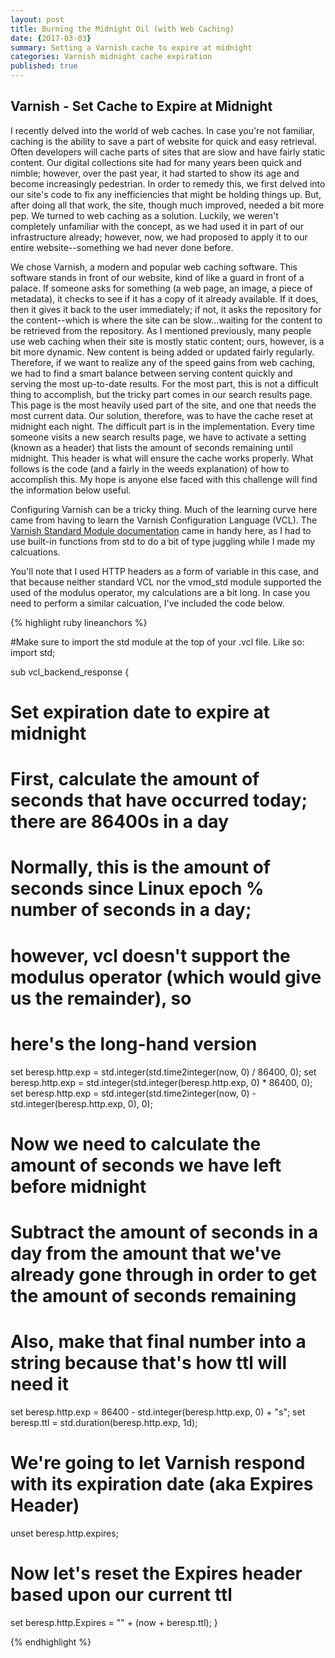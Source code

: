 ```yaml
---
layout: post
title: Burning the Midnight Oil (with Web Caching)
date: {2017-03-03}
summary: Setting a Varnish cache to expire at midnight
categories: Varnish midnight cache expiration
published: true
---
```

## Varnish - Set Cache to Expire at Midnight


I recently delved into the world of web caches. In case you're not familiar, caching is the ability to save a part of website for quick and easy retrieval. Often developers will cache parts of sites that are slow and have fairly static content. Our digital collections site had for many years been quick and nimble; however, over the past year, it had started to show its age and become increasingly pedestrian. In order to remedy this, we first delved into our site's code to fix any inefficiencies that might be holding things up. But, after doing all that work, the site, though much improved, needed a bit more pep. We turned to web caching as a solution. Luckily, we weren't completely unfamiliar with the concept, as we had used it in part of our infrastructure already; however, now, we had proposed to apply it to our entire website--something we had never done before.

We chose Varnish, a modern and popular web caching software. This software stands in front of our website, kind of like a guard in front of a palace. If someone asks for something (a web page, an image, a piece of metadata), it checks to see if it has a copy of it already available. If it does, then it gives it back to the user immediately; if not, it asks the repository for the content--which is where the site can be slow...waiting for the content to be retrieved from the repository. As I mentioned previously, many people use web caching when their site is mostly static content; ours, however, is a bit more dynamic. New content is being added or updated fairly regularly. Therefore, if we want to realize any of the speed gains from web caching, we had to find a smart balance between serving content quickly and serving the most up-to-date results. For the most part, this is not a difficult thing to accomplish, but the tricky part comes in our search results page. This page is the most heavily used part of the site, and one that needs the most current data. Our solution, therefore, was to have the cache reset at midnight each night. The difficult part is in the implementation. Every time someone visits a new search results page, we have to activate a setting (known as a header) that lists the amount of seconds remaining until midnight. This header is what will ensure the cache works properly. What follows is the code (and a fairly in the weeds explanation) of how to accomplish this. My hope is anyone else faced with this challenge will find the information below useful.

Configuring Varnish can be a tricky thing. Much of the learning curve here came from having to learn the Varnish Configuration Language (VCL). The [Varnish Standard Module documentation](https://varnish-cache.org/docs/trunk/reference/vmod_std.generated.html) came in handy here, as I had to use built-in functions from std to do a bit of type juggling while I made my calcuations.

You'll note that I used HTTP headers as a form of variable in this case, and that because neither standard VCL nor the vmod_std module supported the used of the modulus operator, my calculations are a bit long. In case you need to perform a similar calcuation, I've included the code below. 

{% highlight ruby lineanchors %}

#Make sure to import the std module at the top of your .vcl file. Like so:
import std;


sub vcl_backend_response {

  # Set expiration date to expire at midnight
  # First, calculate the amount of seconds that have occurred today; there are 86400s in a day
  # Normally, this is the amount of seconds since Linux epoch % number of seconds in a day;
  # however, vcl doesn't support the modulus operator (which would give us the remainder), so
  # here's the long-hand version

  set beresp.http.exp = std.integer(std.time2integer(now, 0) / 86400, 0);
  set beresp.http.exp = std.integer(std.integer(beresp.http.exp, 0) * 86400, 0);
  set beresp.http.exp = std.integer(std.time2integer(now, 0) - std.integer(beresp.http.exp, 0), 0);

  # Now we need to calculate the amount of seconds we have left before midnight
  # Subtract the amount of seconds in a day from the amount that we've already gone through in order to get the amount of seconds remaining
  # Also, make that final number into a string because that's how ttl will need it

  set beresp.http.exp = 86400 - std.integer(beresp.http.exp, 0) + "s";
  set beresp.ttl = std.duration(beresp.http.exp, 1d);

  # We're going to let Varnish respond with its expiration date (aka Expires Header)
  unset beresp.http.expires;

  # Now let's reset the Expires header based upon our current ttl
  set beresp.http.Expires = "" + (now + beresp.ttl);
}

{% endhighlight %}
